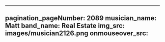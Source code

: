 ------
pagination_pageNumber: 2089
musician_name: Matt
band_name: Real Estate
img_src: images/musician2126.png
onmouseover_src: 
------